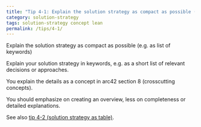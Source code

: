 ```yaml
---
title: "Tip 4-1: Explain the solution strategy as compact as possible (e.g. as list of keywords)!"
category: solution-strategy
tags: solution-strategy concept lean
permalink: /tips/4-1/
---
```

Explain the solution strategy as compact as possible (e.g. as list of keywords)

Explain your solution strategy in keywords, e.g. as a short list of relevant
decisions or approaches.

You explain the details as a concept in arc42 section 8 (crosscutting concepts).

You should emphasize on creating an overview, less on completeness or
detailed explanations.

See also [tip 4-2 (solution strategy as table)](/tips/4-2).
